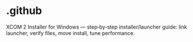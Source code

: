 # .github
XCOM 2 Installer for Windows — step‑by‑step installer/launcher guide: link launcher, verify files, move install, tune performance.
